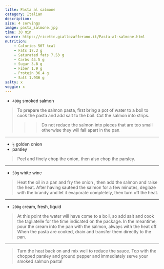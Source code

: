 ```yaml
---
title: Pasta al salmone
category: Italian
description:
size: 4 servings
image: pasta_salmone.jpg
time: 30 min
source: https://ricette.giallozafferano.it/Pasta-al-salmone.html
nutrition:
	- Calories 507 kcal
	- Fats 17.3 g
	- Saturated fats 7.53 g
	- Carbs 44.5 g
	- Sugar 3.8 g
	- Fiber 1.9 g
	- Protein 36.4 g
	- Salt 1.936 g
salty: x
veggie: x
---
```


* `400g` smoked salmon

> To prepare the salmon pasta, first bring a pot of water to a boil to cook the pasta and add salt to the boil. Cut the salmon into strips.
>
>>> Do not reduce the salmon into pieces that are too small otherwise they will fall apart in the pan.

---

* `½` golden onion
* parsley

> Peel and finely chop the onion, then also chop the parsley.

---

* `50g` white wine

> Heat the oil in a pan and fry the onion , then add the salmon and raise the heat. After having sautéed the salmon for a few minutes, deglaze with the brandy and let it evaporate completely, then turn off the heat.

---

* `200g` cream, fresh, liquid

> At this point the water will have come to a boil, so add salt and cook the tagliatelle for the time indicated on the package. In the meantime, pour the cream into the pan with the salmon, always with the heat off. When the pasta are cooked, drain and transfer them directly to the pan.

---

> Turn the heat back on and mix well to reduce the sauce. Top with the chopped parsley and ground pepper and immediately serve your smoked salmon pasta!
